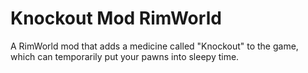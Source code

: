 # Knockout Mod RimWorld
 A RimWorld mod that adds a medicine called "Knockout" to the game, which can temporarily put your pawns into sleepy time.
